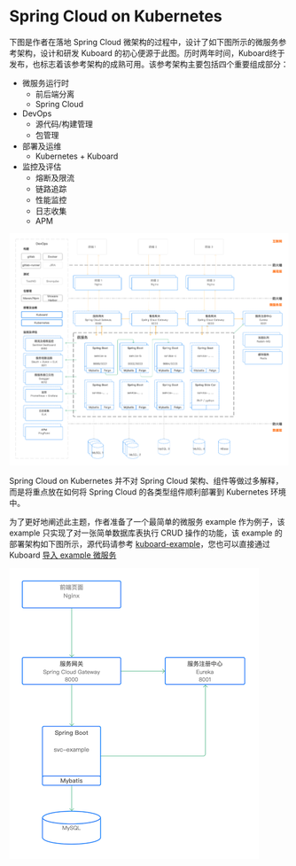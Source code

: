 # Spring Cloud on Kubernetes

下图是作者在落地 Spring Cloud 微架构的过程中，设计了如下图所示的微服务参考架构，设计和研发 Kuboard 的初心便源于此图。历时两年时间，Kuboard终于发布，也标志着该参考架构的成熟可用。该参考架构主要包括四个重要组成部分：

* 微服务运行时
  * 前后端分离
  * Spring Cloud
* DevOps
  * 源代码/构建管理
  * 包管理
* 部署及运维
  * Kubernetes + Kuboard
* 监控及评估
  * 熔断及限流
  * 链路追踪
  * 性能监控
  * 日志收集
  * APM

![image-20190731230110206](./README.assets/image-20190731230110206.png)



Spring Cloud on Kubernetes 并不对 Spring Cloud 架构、组件等做过多解释，而是将重点放在如何将 Spring Cloud 的各类型组件顺利部署到 Kubernetes 环境中。

为了更好地阐述此主题，作者准备了一个最简单的微服务 example 作为例子，该 example 只实现了对一张简单数据库表执行 CRUD 操作的功能，该 example 的部署架构如下图所示，源代码请参考 [kuboard-example](https://github.com/eip-work/kuboard-example)，您也可以直接通过 Kuboard [导入 example 微服务](/guide/example/import.html)

![image-20190801063223432](./README.assets/image-20190801063223432.png)



<div>
<script type='text/javascript' src='https://www.wjx.top/handler/jqemed.ashx?activity=43409534&width=760&source=iframe'></script>
</div>